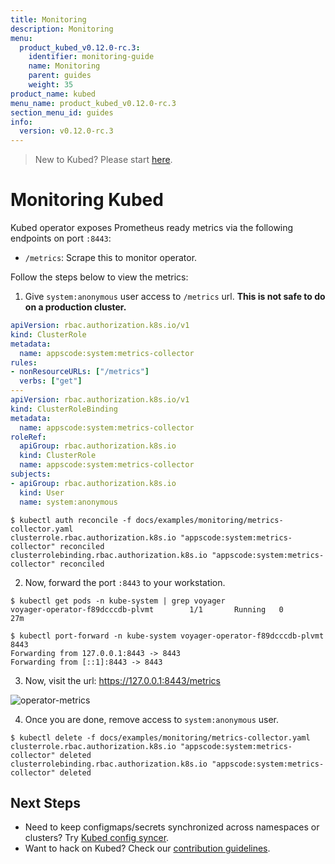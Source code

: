 ```yaml
---
title: Monitoring
description: Monitoring
menu:
  product_kubed_v0.12.0-rc.3:
    identifier: monitoring-guide
    name: Monitoring
    parent: guides
    weight: 35
product_name: kubed
menu_name: product_kubed_v0.12.0-rc.3
section_menu_id: guides
info:
  version: v0.12.0-rc.3
---
```


> New to Kubed? Please start [here](/products/kubed/v0.12.0-rc.3/concepts/README).

# Monitoring Kubed

Kubed operator exposes Prometheus ready metrics via the following endpoints on port `:8443`:

- `/metrics`: Scrape this to monitor operator.

Follow the steps below to view the metrics:

1. Give `system:anonymous` user access to `/metrics` url. **This is not safe to do on a production cluster.**

```yaml
apiVersion: rbac.authorization.k8s.io/v1
kind: ClusterRole
metadata:
  name: appscode:system:metrics-collector
rules:
- nonResourceURLs: ["/metrics"]
  verbs: ["get"]
---
apiVersion: rbac.authorization.k8s.io/v1
kind: ClusterRoleBinding
metadata:
  name: appscode:system:metrics-collector
roleRef:
  apiGroup: rbac.authorization.k8s.io
  kind: ClusterRole
  name: appscode:system:metrics-collector
subjects:
- apiGroup: rbac.authorization.k8s.io
  kind: User
  name: system:anonymous
```

```console
$ kubectl auth reconcile -f docs/examples/monitoring/metrics-collector.yaml
clusterrole.rbac.authorization.k8s.io "appscode:system:metrics-collector" reconciled
clusterrolebinding.rbac.authorization.k8s.io "appscode:system:metrics-collector" reconciled
```

2. Now, forward the port `:8443` to your workstation.

```
$ kubectl get pods -n kube-system | grep voyager
voyager-operator-f89dcccdb-plvmt        1/1       Running   0          27m

$ kubectl port-forward -n kube-system voyager-operator-f89dcccdb-plvmt 8443
Forwarding from 127.0.0.1:8443 -> 8443
Forwarding from [::1]:8443 -> 8443
```

3. Now, visit the url: https://127.0.0.1:8443/metrics

![operator-metrics](/products/kubed/v0.12.0-rc.3/images/monitoring/operator-metrics.png)

4. Once you are done, remove access to `system:anonymous` user.

```console
$ kubectl delete -f docs/examples/monitoring/metrics-collector.yaml
clusterrole.rbac.authorization.k8s.io "appscode:system:metrics-collector" deleted
clusterrolebinding.rbac.authorization.k8s.io "appscode:system:metrics-collector" deleted
```

## Next Steps
 - Need to keep configmaps/secrets synchronized across namespaces or clusters? Try [Kubed config syncer](/products/kubed/v0.12.0-rc.3/guides/config-syncer/).
 - Want to hack on Kubed? Check our [contribution guidelines](/products/kubed/v0.12.0-rc.3/CONTRIBUTING).
